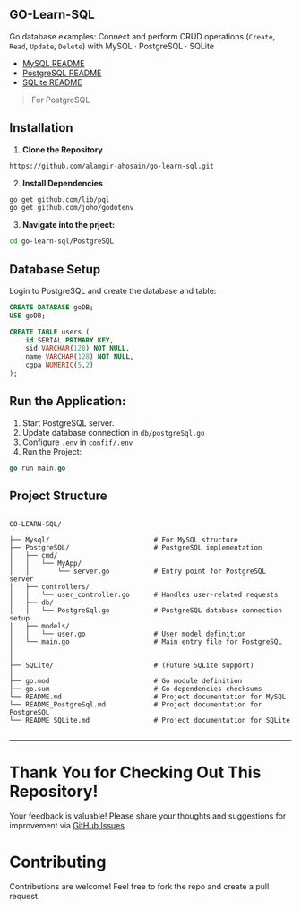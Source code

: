 ## GO-Learn-SQL
Go database examples: Connect and perform CRUD operations (`Create`, `Read`, `Update`, `Delete`) with MySQL · PostgreSQL · SQLite
<br>

* [MySQL README](README.md)
* [PostgreSQL README](README_PostgreSql.md)
* [SQLite README](README_SQLite.md)
  <br>
>For PostgreSQL
## Installation
1. **Clone the Repository**
 ```bash
https://github.com/alamgir-ahosain/go-learn-sql.git
```
2. **Install Dependencies**<br>
 ```bash
go get github.com/lib/pql
go get github.com/joho/godotenv
```
3. **Navigate into the prject:**
```bash
cd go-learn-sql/PostgreSQL
```

##  Database Setup
Login to PostgreSQL and create the database and table:
```sql
CREATE DATABASE goDB;
USE goDB;

CREATE TABLE users (
    id SERIAL PRIMARY KEY,         
    sid VARCHAR(128) NOT NULL,
    name VARCHAR(128) NOT NULL,
    cgpa NUMERIC(5,2)             
);
```
## Run the Application:
1. Start PostgreSQL server.  
2. Update database connection in `db/postgreSql.go`
3. Configure `.env` in `confif/.env`
4. Run the Project:
```go
go run main.go
```
   
##  Project Structure
```plaintext

GO-LEARN-SQL/

├── Mysql/                          # For MySQL structure
├── PostgreSQL/                     # PostgreSQL implementation
│   ├── cmd/
│   │   └── MyApp/
│   │       └── server.go           # Entry point for PostgreSQL server
│   ├── controllers/
│   │   └── user_controller.go      # Handles user-related requests
│   ├── db/
│   │   └── PostgreSql.go           # PostgreSQL database connection setup
│   ├── models/
│   │   └── user.go                 # User model definition
│   └── main.go                     # Main entry file for PostgreSQL
│
│
├── SQLite/                         # (Future SQLite support)
│
├── go.mod                          # Go module definition
├── go.sum                          # Go dependencies checksums
└── README.md                       # Project documentation for MySQL
└── README_PostgreSql.md            # Project documentation for PostgreSQL
└── README_SQLite.md                # Project documentation for SQLite


```
---
# Thank You for Checking Out This Repository!
Your feedback is valuable! Please share your thoughts and suggestions for improvement via [GitHub Issues](https://github.com/alamgir-ahosain/go-learn-sql/issues).

# Contributing  
Contributions are welcome! Feel free to fork the repo and create a pull request.
